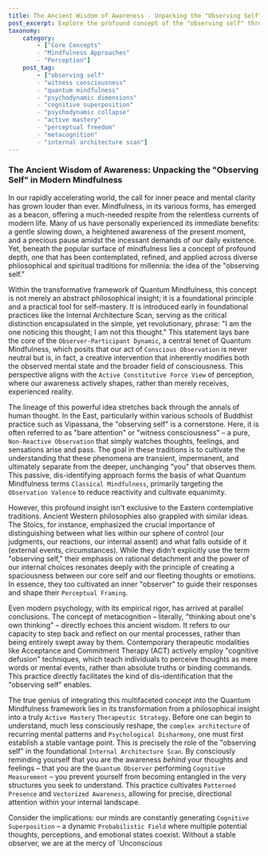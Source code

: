 ```yaml
---
title: The Ancient Wisdom of Awareness - Unpacking the "Observing Self" in Modern Mindfulness
post_excerpt: Explore the profound concept of the "observing self" through the lens of Quantum Mindfulness. This article delves into how this ancient wisdom, from Eastern philosophy to modern psychology, transforms passive observation into an active, co-creative force, enabling self-mastery and conscious reality construction.
taxonomy:
    category:
        - ["Core Concepts"
        - "Mindfulness Approaches"
        - "Perception"]
    post_tag:
        - ["observing self"
        - "witness consciousness"
        - "quantum mindfulness"
        - "psychodynamic dimensions"
        - "cognitive superposition"
        - "psychodynamic collapse"
        - "active mastery"
        - "perceptual freedom"
        - "metacognition"
        - "internal architecture scan"]
---
```

### The Ancient Wisdom of Awareness: Unpacking the "Observing Self" in Modern Mindfulness

In our rapidly accelerating world, the call for inner peace and mental clarity has grown louder than ever. Mindfulness, in its various forms, has emerged as a beacon, offering a much-needed respite from the relentless currents of modern life. Many of us have personally experienced its immediate benefits: a gentle slowing down, a heightened awareness of the present moment, and a precious pause amidst the incessant demands of our daily existence. Yet, beneath the popular surface of mindfulness lies a concept of profound depth, one that has been contemplated, refined, and applied across diverse philosophical and spiritual traditions for millennia: the idea of the "observing self."

Within the transformative framework of Quantum Mindfulness, this concept is not merely an abstract philosophical insight; it is a foundational principle and a practical tool for self-mastery. It is introduced early in foundational practices like the Internal Architecture Scan, serving as the critical distinction encapsulated in the simple, yet revolutionary, phrase: "I am the one noticing this thought; I am not this thought." This statement lays bare the core of the `Observer-Participant Dynamic`, a central tenet of Quantum Mindfulness, which posits that our act of `Conscious Observation` is never neutral but is, in fact, a creative intervention that inherently modifies both the observed mental state and the broader field of consciousness. This perspective aligns with the `Active Constitutive Force View` of perception, where our awareness actively shapes, rather than merely receives, experienced reality.

The lineage of this powerful idea stretches back through the annals of human thought. In the East, particularly within various schools of Buddhist practice such as Vipassana, the "observing self" is a cornerstone. Here, it is often referred to as "bare attention" or "witness consciousness" – a pure, `Non-Reactive Observation` that simply watches thoughts, feelings, and sensations arise and pass. The goal in these traditions is to cultivate the understanding that these phenomena are transient, impermanent, and ultimately separate from the deeper, unchanging "you" that observes them. This passive, dis-identifying approach forms the basis of what Quantum Mindfulness terms `Classical Mindfulness`, primarily targeting the `Observation Valence` to reduce reactivity and cultivate equanimity.

However, this profound insight isn't exclusive to the Eastern contemplative traditions. Ancient Western philosophies also grappled with similar ideas. The Stoics, for instance, emphasized the crucial importance of distinguishing between what lies within our sphere of control (our judgments, our reactions, our internal assent) and what falls outside of it (external events, circumstances). While they didn't explicitly use the term "observing self," their emphasis on rational detachment and the power of our internal choices resonates deeply with the principle of creating a spaciousness between our core self and our fleeting thoughts or emotions. In essence, they too cultivated an inner "observer" to guide their responses and shape their `Perceptual Framing`.

Even modern psychology, with its empirical rigor, has arrived at parallel conclusions. The concept of metacognition – literally, "thinking about one's own thinking" – directly echoes this ancient wisdom. It refers to our capacity to step back and reflect on our mental processes, rather than being entirely swept away by them. Contemporary therapeutic modalities like Acceptance and Commitment Therapy (ACT) actively employ "cognitive defusion" techniques, which teach individuals to perceive thoughts as mere words or mental events, rather than absolute truths or binding commands. This practice directly facilitates the kind of dis-identification that the "observing self" enables.

The true genius of integrating this multifaceted concept into the Quantum Mindfulness framework lies in its transformation from a philosophical insight into a truly `Active Mastery` `Therapeutic Strategy`. Before one can begin to understand, much less consciously reshape, the `complex architecture` of recurring mental patterns and `Psychological Disharmony`, one must first establish a stable vantage point. This is precisely the role of the "observing self" in the foundational `Internal Architecture Scan`. By consciously reminding yourself that you are the awareness *behind* your thoughts and feelings – that you are the `Quantum Observer` performing `Cognitive Measurement` – you prevent yourself from becoming entangled in the very structures you seek to understand. This practice cultivates `Patterned Presence` and `Vectorized Awareness`, allowing for precise, directional attention within your internal landscape.

Consider the implications: our minds are constantly generating `Cognitive Superposition` – a dynamic `Probabilistic Field` where multiple potential thoughts, perceptions, and emotional states coexist. Without a stable observer, we are at the mercy of `Unconscious